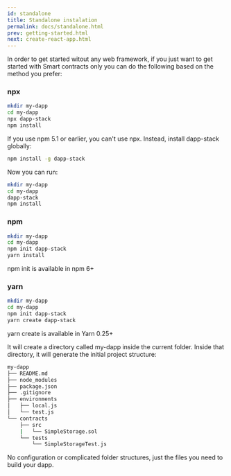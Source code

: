 ```yaml
---
id: standalone
title: Standalone instalation
permalink: docs/standalone.html
prev: getting-started.html
next: create-react-app.html
---
```


In order to get started witout any web framework, if you just want to get started with Smart contracts only
you can do the following based on the method you prefer:

### npx

```sh
mkdir my-dapp
cd my-dapp
npx dapp-stack
npm install
```

If you use npm 5.1 or earlier, you can't use npx. Instead, install dapp-stack globally:

```sh
npm install -g dapp-stack
```

Now you can run:

```sh
mkdir my-dapp
cd my-dapp
dapp-stack
npm install
```

### npm

```sh
mkdir my-dapp
cd my-dapp
npm init dapp-stack
yarn install
```

npm init <initializer> is available in npm 6+

### yarn

```sh
mkdir my-dapp
cd my-dapp
npm init dapp-stack
yarn create dapp-stack
```

yarn create is available in Yarn 0.25+

It will create a directory called my-dapp inside the current folder.
Inside that directory, it will generate the initial project structure:

```sh
my-dapp
├── README.md
├── node_modules
├── package.json
├── .gitignore
├── environments
│   ├── local.js
│   └── test.js
└── contracts
    ├── src
    |   └── SimpleStorage.sol
    └── tests
        └── SimpleStorageTest.js
```

No configuration or complicated folder structures, just the files you need to build your dapp.
